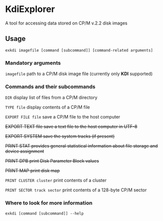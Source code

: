 # KdiExplorer

A tool for accessing data stored on CP/M v.2.2 disk images

## Usage

`exkdi imagefile [command [subcommand]] [command-related arguments]`

### Mandatory arguments

`imagefile`  path to a CP/M disk image file (currently only **KDI** supported)

### Commands and their subcommands

`DIR`                   display list of files from a CP/M directory

`TYPE file`             display contents of a CP/M file

`EXPORT FILE file`      save a CP/M file to the host computer

~~EXPORT TEXT file  save a text file to the host computer in UTF-8~~

~~EXPORT SYSTEM       save the system tracks (if present)~~

~~PRINT STAT                     provides general statistical information about file storage and device assignment~~

~~PRINT DPB                      print Disk Parameter Block values~~

~~PRINT MAP                      print disk map~~

`PRINT CLUSTER cluster`          print contents of a cluster

`PRINT SECTOR track sector`      print contents of a 128-byte CP/M sector

### Where to look for more information

`exkdi [command [subcommand]] --help`
